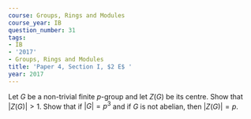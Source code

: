 ```yaml
---
course: Groups, Rings and Modules
course_year: IB
question_number: 31
tags:
- IB
- '2017'
- Groups, Rings and Modules
title: 'Paper 4, Section I, $2 E$ '
year: 2017
---
```




Let $G$ be a non-trivial finite $p$-group and let $Z(G)$ be its centre. Show that $|Z(G)|>1$. Show that if $|G|=p^{3}$ and if $G$ is not abelian, then $|Z(G)|=p$.